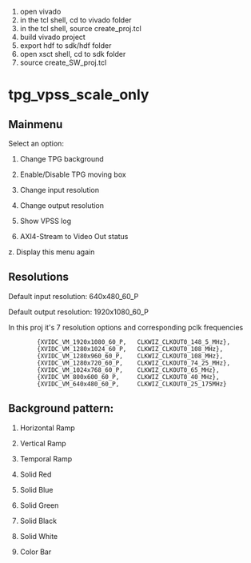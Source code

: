 1. open vivado
2. in the tcl shell, cd to vivado folder
3. in the tcl shell, source create_proj.tcl
4. build vivado project
5. export hdf to sdk/hdf folder
6. open xsct shell, cd to sdk folder
7. source create_SW_proj.tcl

# tpg_vpss_scale_only

## Mainmenu

Select an option:

1. Change TPG background

2. Enable/Disable TPG moving box

3. Change input resolution

4. Change output resolution

5. Show VPSS log

6. AXI4-Stream to Video Out status

z. Display this menu again

## Resolutions

Default input resolution: 640x480_60_P

Default output resolution: 1920x1080_60_P

In this proj it's 7 resolution options and corresponding pclk frequencies

```
		{XVIDC_VM_1920x1080_60_P, 	CLKWIZ_CLKOUT0_148_5_MHz},
		{XVIDC_VM_1280x1024_60_P,	CLKWIZ_CLKOUT0_108_MHz},
		{XVIDC_VM_1280x960_60_P,	CLKWIZ_CLKOUT0_108_MHz},
		{XVIDC_VM_1280x720_60_P, 	CLKWIZ_CLKOUT0_74_25_MHz},
		{XVIDC_VM_1024x768_60_P,	CLKWIZ_CLKOUT0_65_MHz},
		{XVIDC_VM_800x600_60_P,		CLKWIZ_CLKOUT0_40_MHz},
		{XVIDC_VM_640x480_60_P,		CLKWIZ_CLKOUT0_25_175MHz}
```

## Background pattern:

1. Horizontal Ramp

2. Vertical Ramp

3. Temporal Ramp

4. Solid Red

5. Solid Blue

6. Solid Green

7. Solid Black

8. Solid White

9. Color Bar


